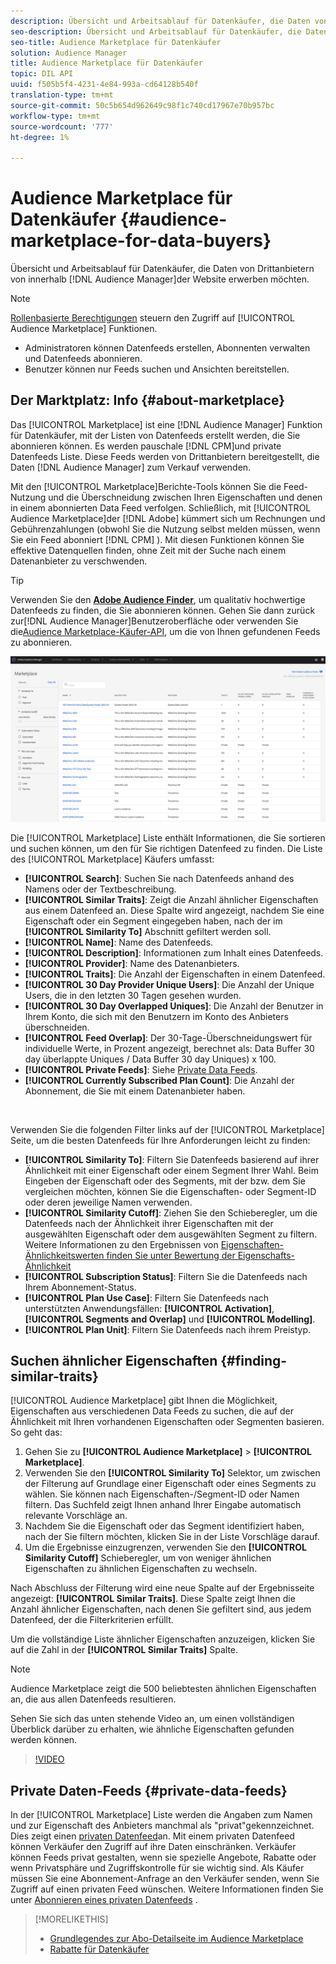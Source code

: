 ```yaml
---
description: Übersicht und Arbeitsablauf für Datenkäufer, die Daten von Drittanbietern innerhalb des Audience Managers erwerben möchten
seo-description: Übersicht und Arbeitsablauf für Datenkäufer, die Daten von Drittanbietern innerhalb des Audience Managers erwerben möchten
seo-title: Audience Marketplace für Datenkäufer
solution: Audience Manager
title: Audience Marketplace für Datenkäufer
topic: DIL API
uuid: f505b5f4-4231-4e84-993a-cd64128b540f
translation-type: tm+mt
source-git-commit: 50c5b654d962649c98f1c740cd17967e70b957bc
workflow-type: tm+mt
source-wordcount: '777'
ht-degree: 1%

---
```



# Audience Marketplace für Datenkäufer {#audience-marketplace-for-data-buyers}

Übersicht und Arbeitsablauf für Datenkäufer, die Daten von Drittanbietern von innerhalb [!DNL Audience Manager]der Website erwerben möchten.

>[!NOTE]
>[Rollenbasierte Berechtigungen](../../../reporting/reports-dashboard.md) steuern den Zugriff auf [!UICONTROL Audience Marketplace] Funktionen.
>
>* Administratoren können Datenfeeds erstellen, Abonnenten verwalten und Datenfeeds abonnieren.
>* Benutzer können nur Feeds suchen und Ansichten bereitstellen.


## Der Marktplatz: Info {#about-marketplace}

<!-- c_marketplace_about.xml -->

Das [!UICONTROL Marketplace] ist eine [!DNL Audience Manager] Funktion für Datenkäufer, mit der Listen von Datenfeeds erstellt werden, die Sie abonnieren können. Es werden pauschale [!DNL CPM]und private Datenfeeds Liste. Diese Feeds werden von Drittanbietern bereitgestellt, die Daten [!DNL Audience Manager] zum Verkauf verwenden.

Mit den [!UICONTROL Marketplace]Berichte-Tools können Sie die Feed-Nutzung und die Überschneidung zwischen Ihren Eigenschaften und denen in einem abonnierten Data Feed verfolgen. Schließlich, mit [!UICONTROL Audience Marketplace]der [!DNL Adobe] kümmert sich um Rechnungen und Gebührenzahlungen (obwohl Sie die Nutzung selbst melden müssen, wenn Sie ein Feed abonniert [!DNL CPM] ). Mit diesen Funktionen können Sie effektive Datenquellen finden, ohne Zeit mit der Suche nach einem Datenanbieter zu verschwenden.

>[!TIP]
>
>Verwenden Sie den **[Adobe Audience Finder](https://www.adobe-audience-finder.com/)**, um qualitativ hochwertige Datenfeeds zu finden, die Sie abonnieren können. Gehen Sie dann zurück zur[!DNL Audience Manager]Benutzeroberfläche oder verwenden Sie die[Audience Marketplace-Käufer-API](https://bank.demdex.com/portal/swagger/index.html#/Audience_Marketplace_Buyer_API), um die von Ihnen gefundenen Feeds zu abonnieren.

![Käufermarktplatz-overview](assets/buyer-marketplace-overview.png)

Die [!UICONTROL Marketplace] Liste enthält Informationen, die Sie sortieren und suchen können, um den für Sie richtigen Datenfeed zu finden. Die Liste des [!UICONTROL Marketplace] Käufers umfasst:

* **[!UICONTROL Search]**: Suchen Sie nach Datenfeeds anhand des Namens oder der Textbeschreibung.
* **[!UICONTROL Similar Traits]**: Zeigt die Anzahl ähnlicher Eigenschaften aus einem Datenfeed an. Diese Spalte wird angezeigt, nachdem Sie eine Eigenschaft oder ein Segment eingegeben haben, nach der im **[!UICONTROL Similarity To]** Abschnitt gefiltert werden soll.
* **[!UICONTROL Name]**: Name des Datenfeeds.
* **[!UICONTROL Description]**: Informationen zum Inhalt eines Datenfeeds.
* **[!UICONTROL Provider]**: Name des Datenanbieters.
* **[!UICONTROL Traits]**: Die Anzahl der Eigenschaften in einem Datenfeed.
* **[!UICONTROL 30 Day Provider Unique Users]**: Die Anzahl der Unique Users, die in den letzten 30 Tagen gesehen wurden.
* **[!UICONTROL 30 Day Overlapped Uniques]**: Die Anzahl der Benutzer in Ihrem Konto, die sich mit den Benutzern im Konto des Anbieters überschneiden.
* **[!UICONTROL Feed Overlap]**: Der 30-Tage-Überschneidungswert für individuelle Werte, in Prozent angezeigt, berechnet als: Data Buffer 30 day überlappte Uniques / Data Buffer 30 day Uniques) x 100.
* **[!UICONTROL Private Feeds]**: Siehe [Private Data Feeds](../../../features/audience-marketplace/marketplace-private-feeds.md).
* **[!UICONTROL Currently Subscribed Plan Count]**: Die Anzahl der Abonnement, die Sie mit einem Datenanbieter haben.

 

Verwenden Sie die folgenden Filter links auf der [!UICONTROL Marketplace] Seite, um die besten Datenfeeds für Ihre Anforderungen leicht zu finden:

* **[!UICONTROL Similarity To]**: Filtern Sie Datenfeeds basierend auf ihrer Ähnlichkeit mit einer Eigenschaft oder einem Segment Ihrer Wahl. Beim Eingeben der Eigenschaft oder des Segments, mit der bzw. dem Sie vergleichen möchten, können Sie die Eigenschaften- oder Segment-ID oder deren jeweilige Namen verwenden.
* **[!UICONTROL Similarity Cutoff]**: Ziehen Sie den Schieberegler, um die Datenfeeds nach der Ähnlichkeit ihrer Eigenschaften mit der ausgewählten Eigenschaft oder dem ausgewählten Segment zu filtern. Weitere Informationen zu den Ergebnissen von [Eigenschaften-Ähnlichkeitswerten finden Sie unter Bewertung der Eigenschafts-Ähnlichkeit](../../segments/trait-recommendations.md#trait-similarity-score)
* **[!UICONTROL Subscription Status]**: Filtern Sie die Datenfeeds nach Ihrem Abonnement-Status.
* **[!UICONTROL Plan Use Case]**: Filtern Sie Datenfeeds nach unterstützten Anwendungsfällen: **[!UICONTROL Activation]**, **[!UICONTROL Segments and Overlap]** und **[!UICONTROL Modelling]**.
* **[!UICONTROL Plan Unit]**: Filtern Sie Datenfeeds nach ihrem Preistyp.

## Suchen ähnlicher Eigenschaften {#finding-similar-traits}

[!UICONTROL Audience Marketplace] gibt Ihnen die Möglichkeit, Eigenschaften aus verschiedenen Data Feeds zu suchen, die auf der Ähnlichkeit mit Ihren vorhandenen Eigenschaften oder Segmenten basieren. So geht das:

1. Gehen Sie zu **[!UICONTROL Audience Marketplace]** > **[!UICONTROL Marketplace]**.
2. Verwenden Sie den **[!UICONTROL Similarity To]** Selektor, um zwischen der Filterung auf Grundlage einer Eigenschaft oder eines Segments zu wählen. Sie können nach Eigenschaften-/Segment-ID oder Namen filtern. Das Suchfeld zeigt Ihnen anhand Ihrer Eingabe automatisch relevante Vorschläge an.
3. Nachdem Sie die Eigenschaft oder das Segment identifiziert haben, nach der Sie filtern möchten, klicken Sie in der Liste Vorschläge darauf.
4. Um die Ergebnisse einzugrenzen, verwenden Sie den **[!UICONTROL Similarity Cutoff]** Schieberegler, um von weniger ähnlichen Eigenschaften zu ähnlichen Eigenschaften zu wechseln.

Nach Abschluss der Filterung wird eine neue Spalte auf der Ergebnisseite angezeigt: **[!UICONTROL Similar Traits]**. Diese Spalte zeigt Ihnen die Anzahl ähnlicher Eigenschaften, nach denen Sie gefiltert sind, aus jedem Datenfeed, der die Filterkriterien erfüllt.

Um die vollständige Liste ähnlicher Eigenschaften anzuzeigen, klicken Sie auf die Zahl in der **[!UICONTROL Similar Traits]** Spalte.

>[!NOTE]
>
> Audience Marketplace zeigt die 500 beliebtesten ähnlichen Eigenschaften an, die aus allen Datenfeeds resultieren.

Sehen Sie sich das unten stehende Video an, um einen vollständigen Überblick darüber zu erhalten, wie ähnliche Eigenschaften gefunden werden können.

>[!VIDEO](https://video.tv.adobe.com/v/29370/)

## Private Daten-Feeds {#private-data-feeds}

In der [!UICONTROL Marketplace] Liste werden die Angaben zum Namen und zur Eigenschaft des Anbieters manchmal als &quot;privat&quot;gekennzeichnet. Dies zeigt einen [privaten Datenfeed](../../../features/audience-marketplace/marketplace-private-feeds.md)an. Mit einem privaten Datenfeed können Verkäufer den Zugriff auf ihre Daten einschränken. Verkäufer können Feeds privat gestalten, wenn sie spezielle Angebote, Rabatte oder wenn Privatsphäre und Zugriffskontrolle für sie wichtig sind. Als Käufer müssen Sie eine Abonnement-Anfrage an den Verkäufer senden, wenn Sie Zugriff auf einen privaten Feed wünschen. Weitere Informationen finden Sie unter [Abonnieren eines privaten Datenfeeds](../../../features/audience-marketplace/marketplace-data-buyers/marketplace-manage-subscriptions.md#subscript-private-data-feed) .

>[!MORELIKETHIS]
>
>* [Grundlegendes zur Abo-Detailseite im Audience Marketplace](../../../features/audience-marketplace/marketplace-data-buyers/marketplace-manage-subscriptions.md#marketplace-buyer-details)
>* [Rabatte für Datenkäufer](../../../features/audience-marketplace/marketplace-data-buyers/marketplace-manage-subscriptions.md#buyer-discount)

